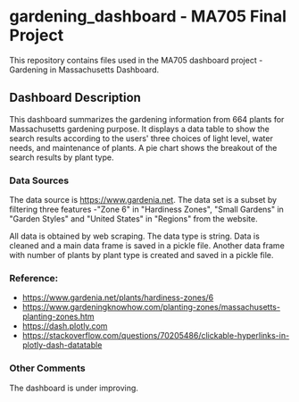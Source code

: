 # gardening_dashboard - MA705 Final Project

This repository contains files used in the MA705 dashboard project - Gardening in Massachusetts Dashboard.

## Dashboard Description

This dashboard summarizes the gardening information from 664 plants for Massachusetts gardening purpose. It displays a data table to show the search results according to the users' three choices of light level, water needs, and maintenance of plants. A pie chart shows the breakout of the search results by plant type.

### Data Sources

The data source is https://www.gardenia.net. The data set is a subset by filtering three features -"Zone 6" in "Hardiness Zones", "Small Gardens" in "Garden Styles" and "United States" in "Regions" from the website.

All data is obtained by web scraping. The data type is string. Data is cleaned and a main data frame is saved in a pickle file. Another data frame with number of plants by plant type is created and saved in a pickle file.


### Reference:
- https://www.gardenia.net/plants/hardiness-zones/6
- https://www.gardeningknowhow.com/planting-zones/massachusetts-planting-zones.htm
- https://dash.plotly.com
- https://stackoverflow.com/questions/70205486/clickable-hyperlinks-in-plotly-dash-datatable

### Other Comments

The dashboard is under improving. 
